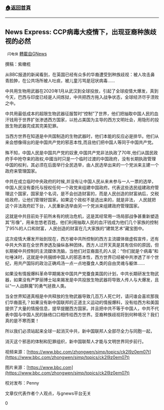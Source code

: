 ###  [:house:返回首頁](https://github.com/ourhimalayas/txt)
---

## News Express: CCP病毒大疫情下，出现亚裔种族歧视的必然
` 闪电侠` [轉載自GNews](https://gnews.org/zh-hans/1240104/)

撰稿：紫橄榄

从BBC报道的新闻看到，在英国已经有众多的华裔遭受到种族歧视：被人攻击鼻青脸肿，在公共场所被人吐痰，被儿童污骂是冠状病毒……

中共用生物用武器在2020年1月从武汉到全球投放，引起了全球疫情大爆发，真到今天，巴西与印度已经是人间炼狱，中共把西方拖入战争状态，全球经济尽乎溃败之中。

中共用最低成本的超限生物武器征服暂时“控制”了世界，他们把抽取中国人民的血汗钱用于世界扩张渗透西方国家，以抢占美国为主导的西方文明社会，用隐形的投放生物武器完成其完美犯罪。

当西方世界在知道是中共国制造的生物武器时，他们本能的反应必是排华。他们从来会想像得出的是中国共产党的邪恶本性,而且他们把中国人等同于中国共产党。

殊不知，中国人民是中国共产党的奴隶,中国共产党非法执政了70年,他们从国民政府手中抢夺来的政权,中國当时只是一个临时过渡的中国政府，没有长期执政管理中国的权利，其必须在后面举行全民选举，由人民选举出来的一个党派来主建一个政府来管理国家。

中共在成立临时中央政府的时候,并没有让中国人民从来未参与一人一票的选举，中国人民没有委托与授权任何一个政党来组建中国政府。代表这些选民组建政府管理这个国家，国家是个名词，是不会创造财富的，而是人民创造的财富纳后，交税给政府，让他们管理好国家。如果这个政权不是选出来的，就是非法， 人民就把这个非法政府赶下台，人民重新选举由另一个党派来组建政府管理国家。

这就是中共目前处于前所未有的统治危机，这是其经常用一场局部战争甚重新塑造其“形像”，用来忽悠老百姓。他们利用抽取人民的血汗钱成为他们几个家族的控制了95%的人口和财富，人民创造的财富在几大家族的“建筑艺术”藏宝图中。

这次疫情大爆发开始到现在，西方被中共所控制的西方主流媒体做虚假宣传，还有中共大外宣在全世界渗透及操纵各种团体。西方人过开天真是其有信仰的原因，但长期被中共控制的主流媒体洗脑，当他们对亚裔面孔的人说：“你们就是个病毒”和吐唾沫时，这就是中共捆绑中国人的邪恶本性，西方世界已经被中共渗透了半个世纪，用共产国际的政治正确鸡汤一点一点地蚕食人类的自由灵魂与躯体……

如果没有情报爆料革命早期揭发中国共产党蚕食美国的计划，中共长期研发生物武器，如果没有严梦丽博士站来揭发是中共投放生物武器将导致人传人与大爆发，且以“一人战群魔”的勇气拯救人类。

当全世界知道真相是中共释放的生物武器导致几百万人死亡时，请问谁会喜欢那我们华裔面孔？如果没有新中国联邦的正道主义运动的情报爆料，没有给西方和美国提供了大量的情报信息，提早提醒西方国家。并且把中共不等于中国人，中共不代表中国与中国人民的脉络口口相传给西方世界。亚裔种族歧视将到何种境况？我们真的是不寒而栗！

所以我们必须站起来全球一起消灭中共，新中国联邦人全部尽全力与同胞一起，

消灭这个邪恶的体制和犯罪组织，新中国联帮人才能与文明世界同步前行。

视频来源：[https://www.bbc.com/zhongwen/simp/topics/ck2l9z0em07t](https://www.bbc.com/zhongwen/simp/topics/ck2l9z0em07t)

图片来源：[https://www.bbc.com](https://www.bbc.com/zhongwen/simp/topics/ck2l9z0em07t)

校对发布：Penny

文章仅代表作者个人观点，与gnews平台无关

0

